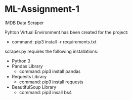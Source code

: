 # ML-Assignment-1
IMDB Data Scraper

Pyhton Virtual Environment has been created for the project:
- command: pip3 install -r requirements.txt

scraper.py requires the following installations:
- Python 3
- Pandas Library 
  - command: pip3 install pandas
- Requests Library
  - command: pip3 install requests 
- BeautifulSoup Library
  - command: pip3 insall bs4

